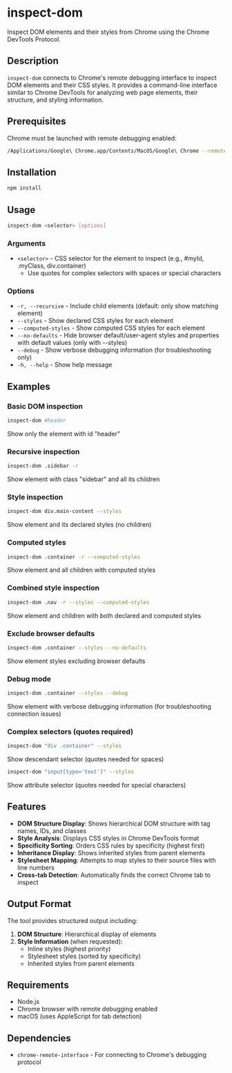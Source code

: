 # inspect-dom

Inspect DOM elements and their styles from Chrome using the Chrome DevTools Protocol.

## Description

`inspect-dom` connects to Chrome's remote debugging interface to inspect DOM elements and their CSS styles. It provides a command-line interface similar to Chrome DevTools for analyzing web page elements, their structure, and styling information.

## Prerequisites

Chrome must be launched with remote debugging enabled:

```bash
/Applications/Google\ Chrome.app/Contents/MacOS/Google\ Chrome --remote-debugging-port=9222
```

## Installation

```bash
npm install
```

## Usage

```bash
inspect-dom <selector> [options]
```

### Arguments

- `<selector>` - CSS selector for the element to inspect (e.g., #myId, .myClass, div.container)
  - Use quotes for complex selectors with spaces or special characters

### Options

- `-r, --recursive` - Include child elements (default: only show matching element)
- `--styles` - Show declared CSS styles for each element
- `--computed-styles` - Show computed CSS styles for each element
- `--no-defaults` - Hide browser default/user-agent styles and properties with default values (only with --styles)
- `--debug` - Show verbose debugging information (for troubleshooting only)
- `-h, --help` - Show help message

## Examples

### Basic DOM inspection
```bash
inspect-dom #header
```
Show only the element with id "header"

### Recursive inspection
```bash
inspect-dom .sidebar -r
```
Show element with class "sidebar" and all its children

### Style inspection
```bash
inspect-dom div.main-content --styles
```
Show element and its declared styles (no children)

### Computed styles
```bash
inspect-dom .container -r --computed-styles
```
Show element and all children with computed styles

### Combined style inspection
```bash
inspect-dom .nav -r --styles --computed-styles
```
Show element and children with both declared and computed styles

### Exclude browser defaults
```bash
inspect-dom .container --styles --no-defaults
```
Show element styles excluding browser defaults

### Debug mode
```bash
inspect-dom .container --styles --debug
```
Show element with verbose debugging information (for troubleshooting connection issues)

### Complex selectors (quotes required)
```bash
inspect-dom "div .container" --styles
```
Show descendant selector (quotes needed for spaces)

```bash
inspect-dom "input[type='text']" --styles
```
Show attribute selector (quotes needed for special characters)

## Features

- **DOM Structure Display**: Shows hierarchical DOM structure with tag names, IDs, and classes
- **Style Analysis**: Displays CSS styles in Chrome DevTools format
- **Specificity Sorting**: Orders CSS rules by specificity (highest first)
- **Inheritance Display**: Shows inherited styles from parent elements
- **Stylesheet Mapping**: Attempts to map styles to their source files with line numbers
- **Cross-tab Detection**: Automatically finds the correct Chrome tab to inspect

## Output Format

The tool provides structured output including:

1. **DOM Structure**: Hierarchical display of elements
2. **Style Information** (when requested):
   - Inline styles (highest priority)
   - Stylesheet styles (sorted by specificity)
   - Inherited styles from parent elements

## Requirements

- Node.js
- Chrome browser with remote debugging enabled
- macOS (uses AppleScript for tab detection)

## Dependencies

- `chrome-remote-interface` - For connecting to Chrome's debugging protocol